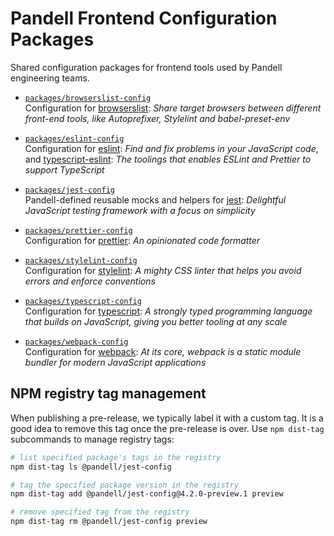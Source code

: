 # Pandell Frontend Configuration Packages

Shared configuration packages for frontend tools used by Pandell engineering teams.

- [`packages/browserslist-config`](packages/browserslist-config/)  
  Configuration for [browserslist](https://github.com/browserslist/browserslist): _Share target browsers between different front-end tools, like Autoprefixer, Stylelint and babel-preset-env_

- [`packages/eslint-config`](packages/eslint-config/)  
  Configuration for [eslint](https://eslint.org/): _Find and fix problems in your JavaScript code_, and [typescript-eslint](https://typescript-eslint.io/): _The toolings that enables ESLint and Prettier to support TypeScript_

- [`packages/jest-config`](packages/jest-config/)  
  Pandell-defined reusable mocks and helpers for [jest](https://jestjs.io/): _Delightful JavaScript testing framework with a focus on simplicity_

- [`packages/prettier-config`](packages/prettier-config/)  
  Configuration for [prettier](https://prettier.io/): _An opinionated code formatter_

- [`packages/stylelint-config`](packages/stylelint-config/)  
  Configuration for [stylelint](https://stylelint.io/): _A mighty CSS linter that helps you avoid errors and enforce conventions_

- [`packages/typescript-config`](packages/typescript-config/)  
  Configuration for [typescript](https://www.typescriptlang.org/): _A strongly typed programming language that builds on JavaScript, giving you better tooling at any scale_

- [`packages/webpack-config`](packages/webpack-config/)  
  Configuration for [webpack](https://webpack.js.org/): _At its core, webpack is a static module bundler for modern JavaScript applications_

## NPM registry tag management

When publishing a pre-release, we typically label it with a custom tag. It is a good idea to remove this tag once the pre-release is over. Use `npm dist-tag` subcommands to manage registry tags:

```sh
# list specified package's tags in the registry
npm dist-tag ls @pandell/jest-config

# tag the specified package version in the registry
npm dist-tag add @pandell/jest-config@4.2.0-preview.1 preview

# remove specified tag from the registry
npm dist-tag rm @pandell/jest-config preview
```
